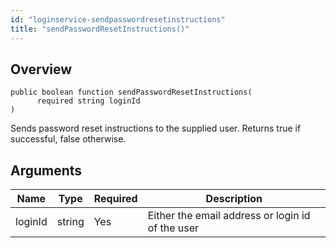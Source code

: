 ```yaml
---
id: "loginservice-sendpasswordresetinstructions"
title: "sendPasswordResetInstructions()"
---
```



## Overview




```luceescript
public boolean function sendPasswordResetInstructions(
      required string loginId
)
```

Sends password reset instructions to the supplied user. Returns true if successful, false otherwise.

## Arguments


<div class="table-responsive"><table class="table"><thead><tr><th>Name</th><th>Type</th><th>Required</th><th>Description</th></tr></thead><tbody><tr><td>loginId</td><td>string</td><td>Yes</td><td>Either the email address or login id of the user</td></tr></tbody></table></div>